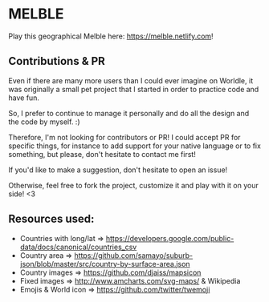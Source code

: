 # ME**L**B**L**E

Play this geographical Melble here: https://melble.netlify.com!

## Contributions & PR

Even if there are many more users than I could ever imagine on Worldle, it was originally a small pet project that I started in order to  practice code and have fun.

So, I prefer to continue to manage it personally and do all the design and the code by myself.  :)

Therefore, I'm not looking for contributors or PR! I could accept PR for specific things, for instance to add support for your native language or to fix something, but please, don't hesitate to contact me first!

If you'd like to make a suggestion, don't hesitate to open an issue!

Otherwise, feel free to fork the project, customize it and play with it on your side! <3

## Resources used:

- Countries with long/lat => https://developers.google.com/public-data/docs/canonical/countries_csv
- Country area => https://github.com/samayo/suburb-json/blob/master/src/country-by-surface-area.json
- Country images => https://github.com/djaiss/mapsicon
- Fixed images => http://www.amcharts.com/svg-maps/ & Wikipedia
- Emojis & World icon => https://github.com/twitter/twemoji
